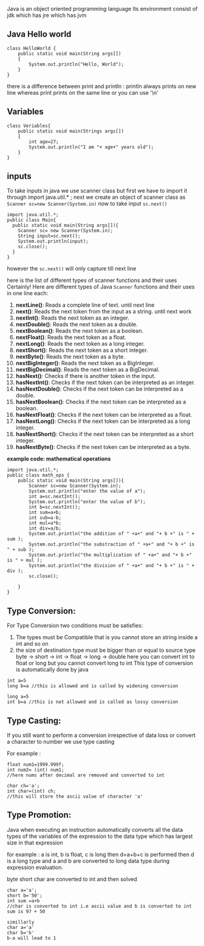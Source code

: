 
Java is an object oriented programming language 
Its environment consist of jdk which has jre which has jvm 

## Java Hello world
```
class HelloWorld {
    public static void main(String args[])
    {
        System.out.println("Hello, World");
    }
}
```

there is a difference between print and println : println always prints on new line whereas print prints on the same line or you can use '\n' 
## Variables
```
class Veriables{
	public static void main(Strings args[])
	{
		int age=27;
		System.out.println("I am "+ age+" years old");
	}
}
```


## inputs
To take inputs in java we use scanner class but first we have to import it through import java.util.* ;
next we create an object of scanner class as `Scanner sc=new Scanner(System.in)` 
now to take input `sc.next()` 
```
import java.util.*;
public class Main{
  public static void main(String args[]){
    Scanner sc= new Scanner(System.in);
    String input=sc.next();
    System.out.println(input);
    sc.close();
  }
}
```

however the `sc.next()` will only capture till next line

here is the list of different types of scanner functions and their uses
Certainly! Here are different types of Java `Scanner` functions and their uses in one line each:

1. **nextLine()**: Reads a complete line of text. until next line
2. **next()**: Reads the next token from the input as a string. until next work 
3. **nextInt()**: Reads the next token as an integer. 
4. **nextDouble()**: Reads the next token as a double.
5. **nextBoolean()**: Reads the next token as a boolean.
6. **nextFloat()**: Reads the next token as a float.
7. **nextLong()**: Reads the next token as a long integer.
8. **nextShort()**: Reads the next token as a short integer.
9. **nextByte()**: Reads the next token as a byte.
10. **nextBigInteger()**: Reads the next token as a BigInteger.
11. **nextBigDecimal()**: Reads the next token as a BigDecimal.
12. **hasNext()**: Checks if there is another token in the input.
13. **hasNextInt()**: Checks if the next token can be interpreted as an integer.
14. **hasNextDouble()**: Checks if the next token can be interpreted as a double.
15. **hasNextBoolean()**: Checks if the next token can be interpreted as a boolean.
16. **hasNextFloat()**: Checks if the next token can be interpreted as a float.
17. **hasNextLong()**: Checks if the next token can be interpreted as a long integer.
18. **hasNextShort()**: Checks if the next token can be interpreted as a short integer.
19. **hasNextByte()**: Checks if the next token can be interpreted as a byte.


**example code: mathematical operations**
```
import java.util.*;
public class math_ops {
    public static void main(String args[]){
        Scanner sc=new Scanner(System.in);
        System.out.println("enter the value of a");
        int a=sc.nextInt();
        System.out.println("enter the value of b");
        int b=sc.nextInt();
        int sum=a+b;
        int sub=a-b;
        int mul=a*b;
        int div=a/b;
        System.out.println("the addition of " +a+" and "+ b +" is " + sum );
        System.out.println("the substraction of " +a+" and "+ b +" is " + sub );
        System.out.println("the multiplication of " +a+" and "+ b +" is " + mul );
        System.out.println("the division of " +a+" and "+ b +" is " + div );
        sc.close();
        
    }
}
```

## Type Conversion:


For Type Conversion two conditions must be satisfies:
1. The types must be Compatible that is you cannot store an string inside a int and so on
2. the size of destination type must be bigger than or equal to source type
byte -> short -> int -> float -> long -> double
here you can convert int to float or long but you cannot convert long to int 
This type of conversion is automatically done by java 
```
int a=5
long b=a //this is allowed and is called by widening conversion

long a=5
int b=a //this is not allowed and is called as lossy conversion
```


## Type Casting:
If you still want to perform a conversion irrespective of data loss or convert a character to number we use type casting

For example :
```
float num1=1999.999f;
int num2= (int) num1;
//here nums after decimal are removed and converted to int

char ch='a';
int char=(int) ch;
//this will store the ascii value of character 'a'
```

## Type Promotion:
Java when executing an instruction automatically converts all the data types of the variables of the expression to the data type which has largest size in that expression

for example : a is int, b is float, c is long then d=a+b+c is performed then d is a long type and a and b are converted to long data type during expression evaluation.

byte short char are converted to int and then solved
```
char a='a';
short b='50';
int sum =a+b
//char is converted to int i.e ascii value and b is converted to int
sum is 97 + 50

simillarly 
char a='a'
char b='b'
b-a will lead to 1
```
